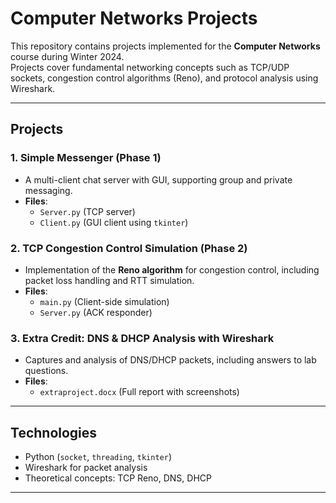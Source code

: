 # Computer Networks Projects 

This repository contains projects implemented for the **Computer Networks** course during Winter 2024.  
Projects cover fundamental networking concepts such as TCP/UDP sockets, congestion control algorithms (Reno), and protocol analysis using Wireshark.  

---

## Projects  
### 1. **Simple Messenger (Phase 1)**  
- A multi-client chat server with GUI, supporting group and private messaging.  
- **Files**:  
  - `Server.py` (TCP server)  
  - `Client.py` (GUI client using `tkinter`)  

### 2. **TCP Congestion Control Simulation (Phase 2)**  
- Implementation of the **Reno algorithm** for congestion control, including packet loss handling and RTT simulation.  
- **Files**:  
  - `main.py` (Client-side simulation)  
  - `Server.py` (ACK responder)  

### 3. **Extra Credit: DNS & DHCP Analysis with Wireshark**  
- Captures and analysis of DNS/DHCP packets, including answers to lab questions.  
- **Files**:  
  - `extraproject.docx` (Full report with screenshots)  

---

## Technologies  
- Python (`socket`, `threading`, `tkinter`)  
- Wireshark for packet analysis  
- Theoretical concepts: TCP Reno, DNS, DHCP  

---

